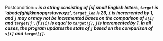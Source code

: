 Postcondition: ***`s` is a string consisting of |s| small English letters, `target` is 'abcdefghijklmnopqrstuvwxyz', `target_len` is 26, `i` is incremented by 1, and `j` may or may not be incremented based on the comparison of `s[i]` and `target[j]`. If `s[i]` is equal to `target[j]`, `j` is incremented by 1. In all cases, the program updates the state of `j` based on the comparison of `s[i]` and `target[j]`.***